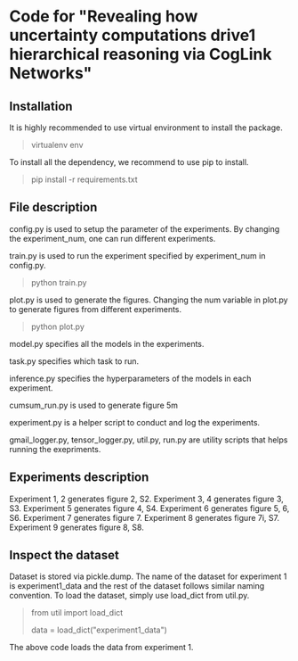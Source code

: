 # Code for "Revealing how uncertainty computations drive1 hierarchical reasoning via CogLink Networks"
## Installation
It is highly recommended to use virtual environment to install the package. 
> virtualenv env

To install all the dependency, we recommend to use pip to install.
>pip install -r requirements.txt

## File description
config.py is used to setup the parameter of the experiments. By changing the experiment_num, one can run different experiments.

train.py is used to run the experiment specified by experiment_num in config.py. 
> python train.py

plot.py is used to generate the figures. Changing the num variable in plot.py to generate figures from different experiments. 
>python plot.py

model.py specifies all the models in the experiments. 

task.py specifies which task to run.

inference.py specifies the hyperparameters of the models in each experiment. 

cumsum_run.py is used to generate figure 5m 

experiment.py is a helper script to conduct and log the experiments. 

gmail_logger.py, tensor_logger.py, util.py, run.py are utility scripts that helps running the exepriments.

## Experiments description
Experiment 1, 2 generates figure 2, S2. Experiment 3, 4 generates figure 3, S3. Experiment 5 generates figure 4, S4. Experiment 6 generates figure 5, 6, S6. Experiment 7 generates figure 7. Experiment 8 generates figure 7i, S7. Experiment 9 generates figure 8, S8.

## Inspect the dataset
Dataset is stored via pickle.dump. The name of the dataset for experiment 1 is experiment1_data and the rest of the dataset follows similar naming convention. To load the dataset, simply use load_dict from util.py.
>from util import load_dict
>
>data = load_dict("experiment1_data")

The above code loads the data from experiment 1.
